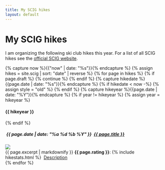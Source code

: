 ```yaml
---
title: My SCIG hikes
layout: default
---
```


<h1>My SCIG hikes</h1>
I am organizing the following ski club hikes this year.
For a list of all SCIG hikes see the <a href="https://www.scig.ch/randonnees-pedestres">official SCIG website</a>.

{% capture now %}{{"now" | date: "%s"}}{% endcapture %}
{% assign hikes = site.scig | sort: "date" | reverse %}
{% for page in hikes %}
    {% if page.draft %}
        {% continue %}
    {% endif %}
    {% capture hikedate %}{{page.date | date: "%s"}}{% endcapture %}
    {% if hikedate < now -%}
        {% assign style = "old" %}
    {% endif %}
    {% capture hikeyear %}{{page.date | date: "%Y"}}{% endcapture %}
    {% if year != hikeyear %}
        {% assign year = hikeyear %}
<h4 class="year {{ style }}">{{ hikeyear }}</h4>
    {% endif %}
<div class="row mb-2 {{ style }}">
    <h5><i class="bi bi-calendar-event"></i>&nbsp;{{ page.date | date: "%a %d %b %Y" }}&nbsp;&nbsp;<a href="{{ page.url }}">{{ page.title }}</a></h5>
    <div class="col-sm-3">
        <a href="{{ page.url }}"><img src="{{ page.media[0].url }}" class="img-fluid {{ style }}"></a>
    </div>
    <div class="col-sm">
        {{ page.excerpt | markdownify }}
        <b>{{ page.rating }}</b>: {% include hikestats.html %}
            <i class="bi bi-newspaper"></i>&nbsp;<a href="{{ page.url }}">Description</a>
    </div>
</div>
{% endfor %}
